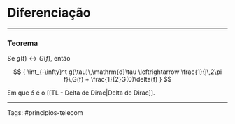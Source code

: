 # Diferenciação

---

### Teorema

Se $g(t) \leftrightarrow G(f)$, então

$$
{
\int_{-\infty}^t g(\tau)\,\mathrm{d}\tau \leftrightarrow \frac{1}{j\,2\pi f}\,G(f) + \frac{1}{2}G(0)\delta(f)
}
$$

Em que $\delta$ é o [[TL - Delta de Dirac|Delta de Dirac]].

---

Tags: #principios-telecom 